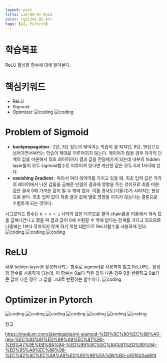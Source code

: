 ```yaml
---
layout: post
title: Lab-09-01 ReLU
color: rgb(242,85,44)
tags: [AI, PyTorch]
---
```


# 학습목표
ReLU 활성화 함수에 대해 알아본다.
# 핵심키워드
- ReLU 
- Sigmoid
- Optimizer
![coding](../../../assets/img/posts/Lab-09-1ReLU-01.jpg)
![coding](../../../assets/img/posts/Lab-09-1ReLU-02.jpg)

# Problem of Sigmoid
- __backpropagation__ : 2단, 3단 정도의 레이어는 학습이 잘 되지만, 9단, 10단으로 넘어가면서부터는 학습이 제대로 이루어지지 않는다. 레이어가 많을 경우 각각의 단계의 값을 미분해서 최초 레이어까지 결과 값을 전달해가게 되는데 내부의 hidden layer들이 모두 sigmoid함수로 이루어져 있다면 계산한 값은 모두 0과 1사이에 있다. 
- __vanishing Gradient__ : 따라서 여러 레이어를 가지고 있을 떄, 최초 입력 값은 각각의 레이어에서 나온 값들을 곱해준 만큼의 결과에 영향을 주는 것이므로 최종 미분값은 결국 0에 가까운 값이 될 수 밖에 없다. 이를 경사도(기울기)가 사라지는 현상으로 본다. 최초 입력 값이 최종 결과 값에 별로 영향을 끼치지 않는다는 결론으로 수렴하게 되는 것이다. 

시그모이드 함수는 `0 < n < 1` 사이의 값만 다루므로 결국 chain룰을 이용해서 계속 값을 곱해나간다고 했을 때 결과 값이 0에 수렴할 수 밖에 없다는 한계를 가지고 있으므로 나중에는 1보다 작아지지 않게 하기 위한 대안으로 ReLU함수를 사용하게 된다. 
![coding](../../../assets/img/posts/Lab-09-1ReLU-03.jpg)
![coding](../../../assets/img/posts/Lab-09-1ReLU-04.jpg)
![coding](../../../assets/img/posts/Lab-09-1ReLU-05.jpg)
# ReLU
내부 hidden layer을 활성화시키는 함수로 sigmoid를 사용하지 않고 ReLU라는 활성화 함수를 사용하게 되는데, 이 함수는 0보다 작은 값이 나온 경우 0을 반환하고 0보다 큰 값이 나온 경우 그 값을 그대로 반환하는 함수이다. 
![coding](../../../assets/img/posts/Lab-09-1ReLU-06.jpg)

# Optimizer in Pytorch
![coding](../../../assets/img/posts/Lab-09-1ReLU-07.jpg)
![coding](../../../assets/img/posts/Lab-09-1ReLU-08.jpg)
![coding](../../../assets/img/posts/Lab-09-1ReLU-09.jpg)
![coding](../../../assets/img/posts/Lab-09-1ReLU-10.jpg)
![coding](../../../assets/img/posts/Lab-09-1ReLU-11.jpg)
![coding](../../../assets/img/posts/Lab-09-1ReLU-12.jpg)
![coding](../../../assets/img/posts/Lab-09-1ReLU-13.jpg)

참고

https://medium.com/@kmkgabia/ml-sigmoid-%EB%8C%80%EC%8B%A0-relu-%EC%83%81%ED%99%A9%EC%97%90-%EB%A7%9E%EB%8A%94-%ED%99%9C%EC%84%B1%ED%99%94-%ED%95%A8%EC%88%98-%EC%82%AC%EC%9A%A9%ED%95%98%EA%B8%B0-c65f620ad6fd